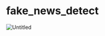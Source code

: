 # fake_news_detect



![Untitled](https://prod-files-secure.s3.us-west-2.amazonaws.com/d1bb09b3-040b-417a-a591-fae2ba496529/98275b97-1117-4dd7-87ad-161b55cfe819/Untitled.png)
